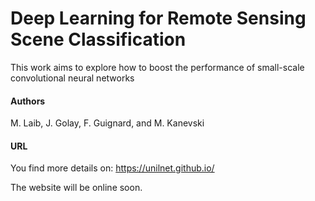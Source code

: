 # Deep Learning for Remote Sensing Scene Classification

This work aims to explore how to boost the performance of small-scale convolutional neural networks

#### Authors
M. Laib, J. Golay, F. Guignard, and M. Kanevski

#### URL
You find more details on: 
https://unilnet.github.io/

The website will be online soon.
